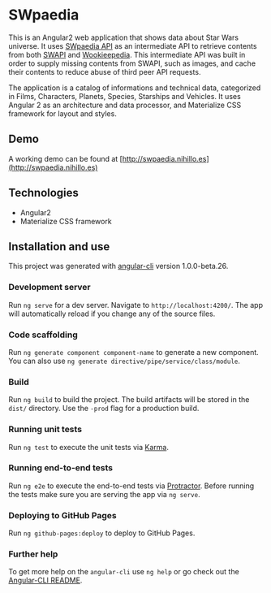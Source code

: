 # SWpaedia

This is an Angular2 web application that shows data about Star Wars universe. It uses [SWpaedia API](https://github.com/nihillo/swpaedia-api) as an intermediate API to retrieve contents from both [SWAPI](https://swapi.co/) and [Wookieepedia](http://starwars.wikia.com/). This intermediate API was built in order to supply missing contents from SWAPI, such as images, and cache their contents to reduce abuse of third peer API requests.

The application is a catalog of informations and technical data, categorized in Films, Characters, Planets, Species, Starships and Vehicles. It uses Angular 2 as an architecture and data processor, and Materialize CSS framework for layout and styles.

## Demo

A working demo can be found at [http://swpaedia.nihillo.es](http://swpaedia.nihillo.es)


## Technologies

- Angular2 
- Materialize CSS framework 


## Installation and use

This project was generated with [angular-cli](https://github.com/angular/angular-cli) version 1.0.0-beta.26.

### Development server
Run `ng serve` for a dev server. Navigate to `http://localhost:4200/`. The app will automatically reload if you change any of the source files.

### Code scaffolding

Run `ng generate component component-name` to generate a new component. You can also use `ng generate directive/pipe/service/class/module`.

### Build

Run `ng build` to build the project. The build artifacts will be stored in the `dist/` directory. Use the `-prod` flag for a production build.

### Running unit tests

Run `ng test` to execute the unit tests via [Karma](https://karma-runner.github.io).

### Running end-to-end tests

Run `ng e2e` to execute the end-to-end tests via [Protractor](http://www.protractortest.org/).
Before running the tests make sure you are serving the app via `ng serve`.

### Deploying to GitHub Pages

Run `ng github-pages:deploy` to deploy to GitHub Pages.

### Further help

To get more help on the `angular-cli` use `ng help` or go check out the [Angular-CLI README](https://github.com/angular/angular-cli/blob/master/README.md).
